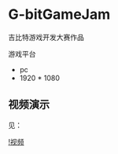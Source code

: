# G-bitGameJam
吉比特游戏开发大赛作品

游戏平台
- pc
- 1920 * 1080

## 视频演示
见：

[!视频](https://github.com/LarryzhouLU/G-bitGameJam/blob/main/%E5%8F%8D%E5%B0%84%E7%8B%90.mp4)
